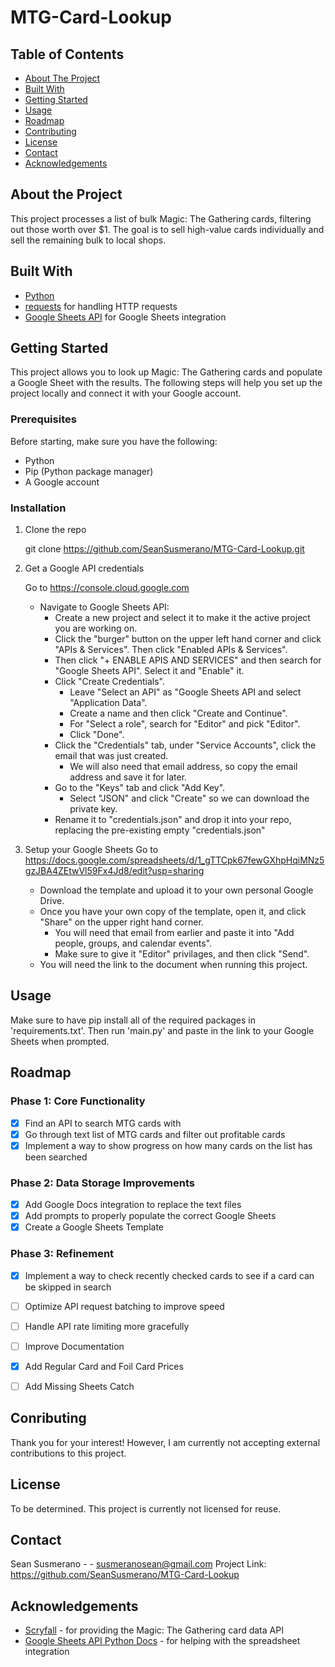 # MTG-Card-Lookup

## Table of Contents
- [About The Project](#about-the-project)
- [Built With](#built-with)
- [Getting Started](#getting-started)
- [Usage](#usage)
- [Roadmap](#roadmap)
- [Contributing](#contributing)
- [License](#license)
- [Contact](#contact)
- [Acknowledgements](#Acknowledgements)


## About the Project
This project processes a list of bulk Magic: The Gathering cards, filtering out those worth over $1. 
The goal is to sell high-value cards individually and sell the remaining bulk to local shops.


## Built With
- [Python](https://www.python.org/)
- [requests](https://requests.readthedocs.io/en/latest/) for handling HTTP requests
- [Google Sheets API](https://developers.google.com/sheets) for Google Sheets integration


## Getting Started
   This project allows you to look up Magic: The Gathering cards and populate a Google Sheet with the results. The following steps will help you set up the project locally and connect it with your Google account.


### Prerequisites
   Before starting, make sure you have the following:

   - Python
   - Pip (Python package manager)
   - A Google account


### Installation
1. Clone the repo
   
   git clone https://github.com/SeanSusmerano/MTG-Card-Lookup.git

3. Get a Google API credentials

   Go to https://console.cloud.google.com
   - Navigate to Google Sheets API:
      - Create a new project and select it to make it the active project you are working on.
      - Click the "burger" button on the upper left hand corner and click "APIs & Services". Then click "Enabled APIs & Services".
      - Then click "+ ENABLE APIS AND SERVICES" and then search for "Google Sheets API". Select it and "Enable" it.
      - Click "Create Credentials".
        - Leave "Select an API" as "Google Sheets API and select "Application Data".
        - Create a name and then click "Create and Continue".
        - For "Select a role", search for "Editor" and pick "Editor".
        - Click "Done".
     - Click the "Credentials" tab, under "Service Accounts", click the email that was just created.
        - We will also need that email address, so copy the email address and save it for later.
     - Go to the "Keys" tab and click "Add Key".
        - Select "JSON" and click "Create" so we can download the private key.
     - Rename it to "credentials.json" and drop it into your repo, replacing the pre-existing empty "credentials.json"


4. Setup your Google Sheets
   Go to https://docs.google.com/spreadsheets/d/1_gTTCpk67fewGXhpHqiMNz5gzJBA4ZEtwVl59Fx4Jd8/edit?usp=sharing
   - Download the template and upload it to your own personal Google Drive.
   - Once you have your own copy of the template, open it, and click "Share" on the upper right hand corner.
      - You will need that email from earlier and paste it into "Add people, groups, and calendar events".
      - Make sure to give it "Editor" privilages, and then click "Send".
   - You will need the link to the document when running this project.


## Usage
   Make sure to have pip install all of the required packages in 'requirements.txt'.
   Then run 'main.py' and paste in the link to your Google Sheets when prompted.


## Roadmap
### Phase 1: Core Functionality
- [x] Find an API to search MTG cards with
- [x] Go through text list of MTG cards and filter out profitable cards
- [x] Implement a way to show progress on how many cards on the list has been searched

### Phase 2: Data Storage Improvements
- [x] Add Google Docs integration to replace the text files
- [x] Add prompts to properly populate the correct Google Sheets
- [x] Create a Google Sheets Template

### Phase 3: Refinement
- [x] Implement a way to check recently checked cards to see if a card can be skipped in search
- [ ] Optimize API request batching to improve speed
- [ ] Handle API rate limiting more gracefully
- [ ] Improve Documentation
- [x] Add Regular Card and Foil Card Prices
- [ ] Add Missing Sheets Catch


## Conributing
   Thank you for your interest! However, I am currently not accepting external contributions to this project.


## License
   To be determined. This project is currently not licensed for reuse.


## Contact
Sean Susmerano - - susmeranosean@gmail.com
Project Link: https://github.com/SeanSusmerano/MTG-Card-Lookup


## Acknowledgements
- [Scryfall](https://scryfall.com/) - for providing the Magic: The Gathering card data API
- [Google Sheets API Python Docs](#https://developers.google.com/sheets/api/quickstart/python) - for helping with the spreadsheet integration
